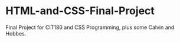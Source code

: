 # HTML-and-CSS-Final-Project
Final Project for CIT180 and CSS Programming, plus some Calvin and Hobbes.
